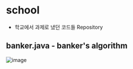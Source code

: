 # school 
- 학교에서 과제로 냈던 코드들 Repository

##  banker.java   - banker's algorithm
![image](https://user-images.githubusercontent.com/81903928/143726785-e0ccf846-1a9f-4df1-ba57-7afa4c67e3cd.png)
